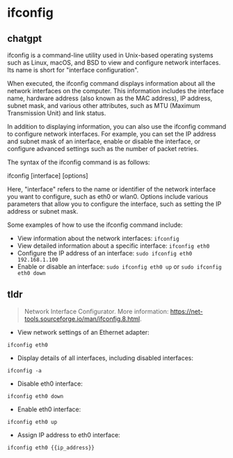 # ifconfig 
## chatgpt 
ifconfig is a command-line utility used in Unix-based operating systems such as Linux, macOS, and BSD to view and configure network interfaces. Its name is short for "interface configuration".

When executed, the ifconfig command displays information about all the network interfaces on the computer. This information includes the interface name, hardware address (also known as the MAC address), IP address, subnet mask, and various other attributes, such as MTU (Maximum Transmission Unit) and link status.

In addition to displaying information, you can also use the ifconfig command to configure network interfaces. For example, you can set the IP address and subnet mask of an interface, enable or disable the interface, or configure advanced settings such as the number of packet retries.

The syntax of the ifconfig command is as follows:

ifconfig [interface] [options]

Here, "interface" refers to the name or identifier of the network interface you want to configure, such as eth0 or wlan0. Options include various parameters that allow you to configure the interface, such as setting the IP address or subnet mask.

Some examples of how to use the ifconfig command include:

- View information about the network interfaces: `ifconfig`
- View detailed information about a specific interface: `ifconfig eth0`
- Configure the IP address of an interface: `sudo ifconfig eth0 192.168.1.100`
- Enable or disable an interface: `sudo ifconfig eth0 up` or `sudo ifconfig eth0 down` 

## tldr 
 
> Network Interface Configurator.
> More information: <https://net-tools.sourceforge.io/man/ifconfig.8.html>.

- View network settings of an Ethernet adapter:

`ifconfig eth0`

- Display details of all interfaces, including disabled interfaces:

`ifconfig -a`

- Disable eth0 interface:

`ifconfig eth0 down`

- Enable eth0 interface:

`ifconfig eth0 up`

- Assign IP address to eth0 interface:

`ifconfig eth0 {{ip_address}}`
